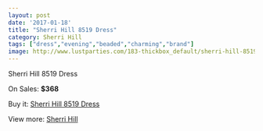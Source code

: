 ```yaml
---
layout: post
date: '2017-01-18'
title: "Sherri Hill 8519 Dress"
category: Sherri Hill
tags: ["dress","evening","beaded","charming","brand"]
image: http://www.lustparties.com/183-thickbox_default/sherri-hill-8519-dress.jpg
---
```

Sherri Hill 8519 Dress

On Sales: **$368**
<a href="https://www.lustparties.com/en/sherri-hill/63-sherri-hill-8519-dress.html"><amp-img layout="responsive" width="600" height="600" src="//www.lustparties.com/183-thickbox_default/sherri-hill-8519-dress.jpg" alt="Sherri Hill 8519 Dress 0" /></a>
<a href="https://www.lustparties.com/en/sherri-hill/63-sherri-hill-8519-dress.html"><amp-img layout="responsive" width="600" height="600" src="//www.lustparties.com/186-thickbox_default/sherri-hill-8519-dress.jpg" alt="Sherri Hill 8519 Dress 1" /></a>
<a href="https://www.lustparties.com/en/sherri-hill/63-sherri-hill-8519-dress.html"><amp-img layout="responsive" width="600" height="600" src="//www.lustparties.com/185-thickbox_default/sherri-hill-8519-dress.jpg" alt="Sherri Hill 8519 Dress 2" /></a>
<a href="https://www.lustparties.com/en/sherri-hill/63-sherri-hill-8519-dress.html"><amp-img layout="responsive" width="600" height="600" src="//www.lustparties.com/184-thickbox_default/sherri-hill-8519-dress.jpg" alt="Sherri Hill 8519 Dress 3" /></a>

Buy it: [Sherri Hill 8519 Dress](https://www.lustparties.com/en/sherri-hill/63-sherri-hill-8519-dress.html "Sherri Hill 8519 Dress")

View more: [Sherri Hill](https://www.lustparties.com/en/2-sherri-hill "Sherri Hill")